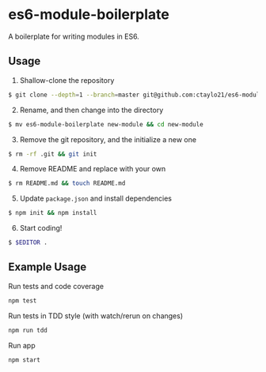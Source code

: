 # es6-module-boilerplate
A boilerplate for writing  modules in ES6.

## Usage

1. Shallow-clone the repository

  ```bash
  $ git clone --depth=1 --branch=master git@github.com:ctaylo21/es6-module-boilerplate.git
  ```

2. Rename, and then change into the directory

  ```bash
  $ mv es6-module-boilerplate new-module && cd new-module
  ```

3. Remove the git repository, and the initialize a new one

  ```bash
  $ rm -rf .git && git init
  ```

4. Remove README and replace with your own

  ```bash
  $ rm README.md && touch README.md
  ```

5. Update `package.json` and install dependencies

  ```bash
  $ npm init && npm install
  ```

6. Start coding!

  ```bash
  $ $EDITOR .
  ```

## Example Usage

Run tests and code coverage

```bash
npm test
```

Run tests in TDD style (with watch/rerun on changes)

```bash
npm run tdd
```

Run app

```bash
npm start
```
